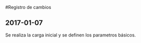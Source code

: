 #Registro de cambios

## 2017-01-07
Se realiza la carga inicial y se definen los parametros básicos.
